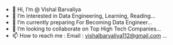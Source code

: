 - 👋 Hi, I’m @ Vishal Barvaliya
- 👀 I’m interested in Data Engineering, Learning, Reading...
- 🌱 I’m currently preparing For Becoming Data Engineer...
- 💞️ I’m looking to collaborate on Top High Tech Companies...
- 📫 How to reach me : Email : vishalbarvaliya112@gmail.com ...

<!---
barvaliyavishal/barvaliyavishal is a ✨ special ✨ repository because its `README.md` (this file) appears on your GitHub profile.
You can click the Preview link to take a look at your changes.
--->
